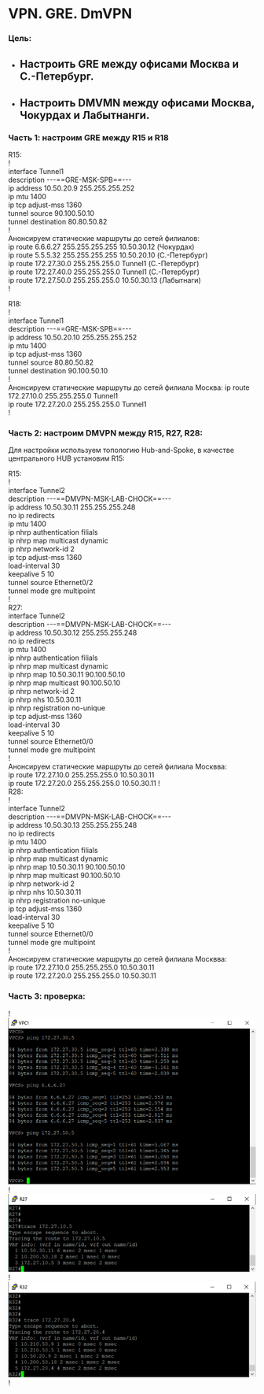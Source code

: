 # VPN. GRE. DmVPN  
### Цель:  
- ## Настроить GRE между офисами Москва и С.-Петербург.  
- ## Настроить DMVMN между офисами Москва, Чокурдах и Лабытнанги.  
### Часть 1: настроим GRE между R15 и R18  
R15:  
!  
interface Tunnel1  
 description ---==GRE-MSK-SPB==---  
 ip address 10.50.20.9 255.255.255.252  
 ip mtu 1400  
 ip tcp adjust-mss 1360  
 tunnel source 90.100.50.10  
 tunnel destination 80.80.50.82  
!  
Анонсируем статические маршруты до сетей филиалов:  
ip route 6.6.6.27 255.255.255.255 10.50.30.12 (Чокурдах)  
ip route 5.5.5.32 255.255.255.255 10.50.20.10 (С.-Петербург)  
ip route 172.27.30.0 255.255.255.0 Tunnel1 (С.-Петербург)  
ip route 172.27.40.0 255.255.255.0 Tunnel1 (С.-Петербург)  
ip route 172.27.50.0 255.255.255.0 10.50.30.13 (Лабытнаги)  
!  

R18:  
!  
interface Tunnel1  
 description ---==GRE-MSK-SPB==---  
 ip address 10.50.20.10 255.255.255.252  
 ip mtu 1400  
 ip tcp adjust-mss 1360  
 tunnel source 80.80.50.82  
 tunnel destination 90.100.50.10  
!  
Анонсируем статические маршруты до сетей филиала Москва:
ip route 172.27.10.0 255.255.255.0 Tunnel1  
ip route 172.27.20.0 255.255.255.0 Tunnel1  
!  
### Часть 2: настроим DMVPN между R15, R27, R28:  
  Для настройки используем топологию Hub-and-Spoke, в качестве центрального HUB установим R15:   

R15:  
!  
interface Tunnel2  
 description ---==DMVPN-MSK-LAB-CHOCK==---  
 ip address 10.50.30.11 255.255.255.248  
 no ip redirects  
 ip mtu 1400  
 ip nhrp authentication filials  
 ip nhrp map multicast dynamic  
 ip nhrp network-id 2  
 ip tcp adjust-mss 1360  
 load-interval 30  
 keepalive 5 10  
 tunnel source Ethernet0/2  
 tunnel mode gre multipoint  
!  
R27:  
interface Tunnel2  
 description ---==DMVPN-MSK-LAB-CHOCK==---  
 ip address 10.50.30.12 255.255.255.248  
 no ip redirects  
 ip mtu 1400  
 ip nhrp authentication filials  
 ip nhrp map multicast dynamic  
 ip nhrp map 10.50.30.11 90.100.50.10  
 ip nhrp map multicast 90.100.50.10  
 ip nhrp network-id 2  
 ip nhrp nhs 10.50.30.11  
 ip nhrp registration no-unique  
 ip tcp adjust-mss 1360  
 load-interval 30  
 keepalive 5 10  
 tunnel source Ethernet0/0  
 tunnel mode gre multipoint  
 !  
 Анонсируем статические маршруты до сетей филиала Москвва:  
ip route 172.27.10.0 255.255.255.0 10.50.30.11  
ip route 172.27.20.0 255.255.255.0 10.50.30.11 
!   
R28:  
!  
interface Tunnel2  
 description ---==DMVPN-MSK-LAB-CHOCK==---  
 ip address 10.50.30.13 255.255.255.248  
 no ip redirects  
 ip mtu 1400  
 ip nhrp authentication filials  
 ip nhrp map multicast dynamic  
 ip nhrp map 10.50.30.11 90.100.50.10  
 ip nhrp map multicast 90.100.50.10  
 ip nhrp network-id 2  
 ip nhrp nhs 10.50.30.11  
 ip nhrp registration no-unique  
 ip tcp adjust-mss 1360  
 load-interval 30  
 keepalive 5 10  
 tunnel source Ethernet0/0  
 tunnel mode gre multipoint  
!  
Анонсируем статические маршруты до сетей филиала Москвва:  
ip route 172.27.10.0 255.255.255.0 10.50.30.11  
ip route 172.27.20.0 255.255.255.0 10.50.30.11  

### Часть 3: проверка: 
!   
![alt-текст](https://github.com/stanlaz/otus_network_engineer/blob/main/Лабораторные%20работы/GRE-DMVPN/ECHO-VPC-1.png)  
!  
![alt-текст](https://github.com/stanlaz/otus_network_engineer/blob/main/Лабораторные%20работы/GRE-DMVPN/TRACE-R27.png)  
!  
![alt-текст](https://github.com/stanlaz/otus_network_engineer/blob/main/Лабораторные%20работы/GRE-DMVPN/TRACE-R32.png)  
!  



